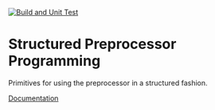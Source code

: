 [![Build and Unit Test](https://github.com/melton1968/cxx-core-pp/actions/workflows/build.yaml/badge.svg)](https://github.com/melton1968/cxx-core-pp/actions/workflows/build.yaml)

# Structured Preprocessor Programming

Primitives for using the preprocessor in a structured fashion.

[Documentation](https://melton1968.github.io/cxx-core-pp/)
